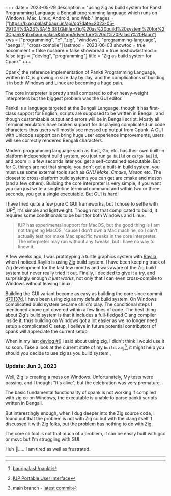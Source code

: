 +++
date = 2023-05-29
description = "using zig as build system for Pankti Programming Language a Bengali programming language which runs on Windows, Mac, Linux, Android, and Web."
images = ["https://b.og.palashbauri.in/api/og?date=2023-05-29T04%3A23%3A45.381Z&title=Zig%20as%20build%20system%20for%20Cpank&gh=bauripalash&blog=Adventure%20of%20Palash%20Bauri"]
kws = ["programming", "c" ,"zig", "windows", "programming-language", "bengali", "cross-compile"]
lastmod = 2023-06-03
showtoc = true
nocomment = false
noshare = false
showbread = true
noshowlastmod = false
tags = ["devlog", "programming"]
title = "Zig as build system for Cpank"
+++


Cpank[^1] the reference implementation of Pankti Programming Language, written in C, is growing in size day by day, and the complications of building it in both Windows and Linux are becoming a huge pain.

The core interpreter is pretty small compared to other heavy-weight interpreters but the biggest problem was the GUI editor.

Pankti is a language targeted at the Bengali Language, though it has first-class support for English, scripts are supposed to be written in Bengali, and though customizable output and errors will be in Bengali script. Mostly all Terminal emulators have broken support for displaying complicated unicode characters thus users will mostly see messed up output from Cpank. A GUI with Unicode support can bring huge user experience improvements, users will see correctly rendered Bengali characters.

Modern programming language such as Rust, Go, etc. has their own built-in platform independent build system, you just run `go build` or `cargo build`, and boom 💥 a few seconds later you get a self-contained executable. But for C, things are not that simple, you don't get a built-in build system, you must use some external tools such as *GNU Make*, *Cmake*, *Meson* etc. The closest to cross-platform build systems you can get are cmake and meson (and a few others). Building the core interpreter is very simple, if you want you can just write a single-line terminal command and within two or three seconds, you get a single executable. But GUI is hard!

I have tried quite a few pure C GUI frameworks, but I chose to settle with IUP[^2], it's simple and lightweight. Though not that complicated to build, it requires some conditionals to be built for both Windows and Linux.

> IUP has experimental support for MacOS, but the good thing is I am not targeting MacOS, 'cause I don't own a Mac machine, so I can't actually test nor make Mac specific tweaks in the core interpreter. The interpreter may run without any tweaks, but I have no way to know it.

A few weeks ago, I was prototyping a turtle graphics system with [Raylib](https://www.raylib.com/), when I noticed Raylib is using [Zig](https://ziglang.org/) build system. I have been keeping track of Zig development for the last few months and was aware of the Zig build system but never really tried it out. Finally, I decided to give it a try, and surprisingly enough *it just works*, not only that I can even cross-compile to Windows without leaving Linux. 

Building the GUI variant become as easy as building the core since commit [d70137d](https://github.com/bauripalash/pankti/commit/d70137df395f5b7040be3973b860a9df7720badb), I have been using zig as my default build system. On Windows complicated build system became child's play. The conditional steps I mentioned above got covered within a few lines of code. The best thing about Zig's build system is that it includes a full-fledged Clang compiler inside it, thus building on Windows got a lot easier as we no longer need setup a complicated C setup, I believe in future potential contributors of cpank will appreciate the current setup

When in my last [devlog #6](https://palashbauri.in/devlog-pankti-6/) I said about using zig, I didn't think I would use it so soon. Take a look at the current state of my `build.zig`[^3], it might help you should you decide to use zig as you build system.,

### Update: Jun 3, 2023
Well, Zig is creating a mess on Windows. Unfortunately, My tests were passing, and I thought "It's alive", but the celebration was very premature.

The basic fundamental functionality of cpank is not working if compiled with zig cc on Windows, the executable is unable to parse pankti scripts written in Bengali.

But interestingly enough, when I dug deeper into the Zig source code, I found out that the problem is not with Zig cc but with the clang itself. I discussed it with Zig folks, but the problem has nothing to do with Zig. 

The core cli tool is not that much of a problem, it can be easily built with gcc or msvc but I'm struggling with GUI.

Huh ..... I am tired as well as frustrated.

---

[^1]: [bauripalash/pankti](https://github.com/bauripalash/pankti)

[^2]: [IUP Portable User Interface](https://www.tecgraf.puc-rio.br/iup/)

[^3]: main branch - [latest commit](https://github.com/bauripalash/pankti/blob/main/build.zig) 